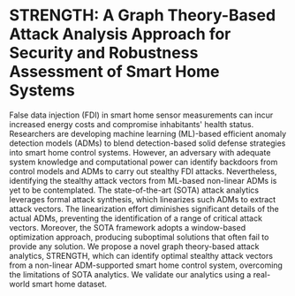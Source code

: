 # STRENGTH: A Graph Theory-Based Attack Analysis Approach for Security and Robustness Assessment of Smart Home Systems

False data injection (FDI) in smart home sensor measurements can incur increased energy costs and compromise inhabitants' health status. Researchers are developing machine learning (ML)-based efficient anomaly detection models (ADMs) to blend detection-based solid defense strategies into smart home control systems. However, an adversary with adequate system knowledge and computational power can identify backdoors from control models and ADMs to carry out stealthy FDI attacks. Nevertheless, identifying the stealthy attack vectors from ML-based non-linear ADMs is yet to be contemplated. The state-of-the-art (SOTA) attack analytics leverages formal attack synthesis, which linearizes such ADMs to extract attack vectors. The linearization effort diminishes significant details of the actual ADMs, preventing the identification of a range of critical attack vectors. Moreover, the SOTA framework adopts a window-based optimization approach, producing suboptimal solutions that often fail to provide any solution. We propose a novel graph theory-based attack analytics, STRENGTH, which can identify optimal stealthy attack vectors from a non-linear ADM-supported smart home control system, overcoming the limitations of SOTA analytics. We validate our analytics using a real-world smart home dataset.
